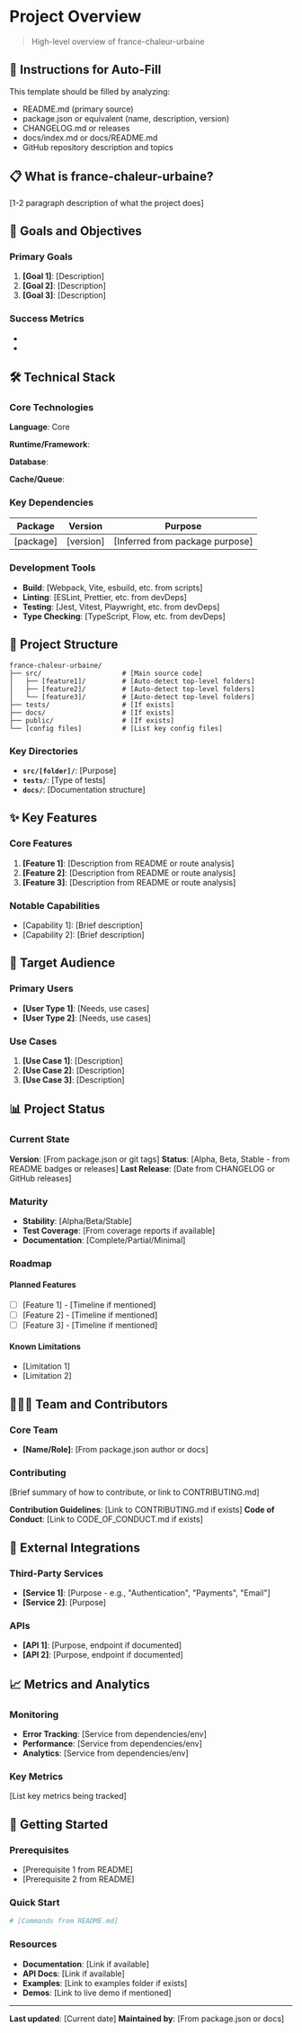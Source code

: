 # Project Overview

> High-level overview of france-chaleur-urbaine

## 🎯 Instructions for Auto-Fill

This template should be filled by analyzing:
- README.md (primary source)
- package.json or equivalent (name, description, version)
- CHANGELOG.md or releases
- docs/index.md or docs/README.md
- GitHub repository description and topics

## 📋 What is france-chaleur-urbaine?

<!-- Extract from README.md first paragraph or "About" section -->

[1-2 paragraph description of what the project does]

## 🎯 Goals and Objectives

<!-- Extract from:
- README.md "Goals" or "Objectives" section
- Project mission statement
- Documentation overview
-->

### Primary Goals

1. **[Goal 1]**: [Description]
2. **[Goal 2]**: [Description]
3. **[Goal 3]**: [Description]

### Success Metrics

<!-- Extract from:
- OKRs in documentation
- Analytics setup
- Performance benchmarks
-->

- [Metric 1]: [Target]
- [Metric 2]: [Target]

## 🛠️ Technical Stack

### Core Technologies

<!-- Extract from package.json, go.mod, requirements.txt, Cargo.toml, etc. -->

**Language**: Core

**Runtime/Framework**:
<!-- Detect from main dependencies:
- React, Next.js, Vue, Nuxt
- Express, Fastify, Koa
- Django, Flask, FastAPI
- Rails, Sinatra
- etc.
-->

**Database**:
<!-- Detect from:
- docker-compose.yml database services
- ORM/Database libraries (prisma, typeorm, sequelize, etc.)
- Connection strings in env.example
-->

**Cache/Queue**:
<!-- Detect from:
- Redis, Memcached in dependencies or docker-compose
- Bull, BullMQ, Sidekiq, Celery in dependencies
-->

### Key Dependencies

<!-- Extract from package.json dependencies (top 10 by usage) or equivalent:
- Count import statements to find most-used packages
- List core libraries that define the architecture
-->

| Package | Version | Purpose |
|---------|---------|---------|
| [package] | [version] | [Inferred from package purpose] |

### Development Tools

<!-- Extract from package.json devDependencies or scripts -->

- **Build**: [Webpack, Vite, esbuild, etc. from scripts]
- **Linting**: [ESLint, Prettier, etc. from devDeps]
- **Testing**: [Jest, Vitest, Playwright, etc. from devDeps]
- **Type Checking**: [TypeScript, Flow, etc. from devDeps]

## 📁 Project Structure

<!-- Analyze actual directory structure -->

```
france-chaleur-urbaine/
├── src/                    # [Main source code]
│   ├── [feature1]/         # [Auto-detect top-level folders]
│   ├── [feature2]/         # [Auto-detect top-level folders]
│   └── [feature3]/         # [Auto-detect top-level folders]
├── tests/                  # [If exists]
├── docs/                   # [If exists]
├── public/                 # [If exists]
└── [config files]          # [List key config files]
```

### Key Directories

<!-- For each major folder, infer purpose from:
- Folder name
- Files inside
- Imports/exports
-->

- **`src/[folder]/`**: [Purpose]
- **`tests/`**: [Type of tests]
- **`docs/`**: [Documentation structure]

## ✨ Key Features

<!-- Extract from:
- README.md "Features" section
- Feature folders in src/
- Route definitions
- API documentation
-->

### Core Features

1. **[Feature 1]**: [Description from README or route analysis]
2. **[Feature 2]**: [Description from README or route analysis]
3. **[Feature 3]**: [Description from README or route analysis]

### Notable Capabilities

<!-- Extract from:
- Unique libraries or integrations
- Advanced features mentioned in docs
- Complex modules
-->

- [Capability 1]: [Brief description]
- [Capability 2]: [Brief description]

## 👥 Target Audience

<!-- Extract from:
- README.md "Who is this for?" section
- User documentation
- User model or role definitions
-->

### Primary Users

- **[User Type 1]**: [Needs, use cases]
- **[User Type 2]**: [Needs, use cases]

### Use Cases

<!-- Extract from:
- Documentation examples
- Test scenarios
- User stories in issues
-->

1. **[Use Case 1]**: [Description]
2. **[Use Case 2]**: [Description]
3. **[Use Case 3]**: [Description]

## 📊 Project Status

### Current State

<!-- Extract from:
- package.json version
- README.md badges
- CHANGELOG.md latest entry
- GitHub releases
-->

**Version**: [From package.json or git tags]
**Status**: [Alpha, Beta, Stable - from README badges or releases]
**Last Release**: [Date from CHANGELOG or GitHub releases]

### Maturity

<!-- Infer from:
- Version number (0.x = early, 1.x = stable, 2.x+ = mature)
- Number of releases
- Activity level
- Test coverage
-->

- **Stability**: [Alpha/Beta/Stable]
- **Test Coverage**: [From coverage reports if available]
- **Documentation**: [Complete/Partial/Minimal]

### Roadmap

<!-- Extract from:
- ROADMAP.md
- GitHub project boards
- Milestones
- "Upcoming Features" in README
-->

#### Planned Features

- [ ] [Feature 1] - [Timeline if mentioned]
- [ ] [Feature 2] - [Timeline if mentioned]
- [ ] [Feature 3] - [Timeline if mentioned]

#### Known Limitations

<!-- Extract from:
- README.md "Limitations" or "Known Issues"
- GitHub issues labeled "limitation"
- TODO comments about missing features
-->

- [Limitation 1]
- [Limitation 2]

## 👨‍💀💀 Team and Contributors

<!-- Extract from:
- package.json author and contributors
- CONTRIBUTING.md
- README.md "Team" section
- GitHub contributors
-->

### Core Team

- **[Name/Role]**: [From package.json author or docs]

### Contributing

<!-- Extract from CONTRIBUTING.md -->

[Brief summary of how to contribute, or link to CONTRIBUTING.md]

**Contribution Guidelines**: [Link to CONTRIBUTING.md if exists]
**Code of Conduct**: [Link to CODE_OF_CONDUCT.md if exists]

## 🔗 External Integrations

<!-- Extract from:
- env.example for API keys
- Integration folders
- Third-party libraries
- Webhook configurations
-->

### Third-Party Services

- **[Service 1]**: [Purpose - e.g., "Authentication", "Payments", "Email"]
- **[Service 2]**: [Purpose]

### APIs

<!-- Extract from:
- API routes
- OpenAPI/Swagger docs
- API client libraries
-->

- **[API 1]**: [Purpose, endpoint if documented]
- **[API 2]**: [Purpose, endpoint if documented]

## 📈 Metrics and Analytics

<!-- Extract from:
- Analytics libraries (GA, Mixpanel, etc.)
- Monitoring services (Sentry, DataDog, etc.)
- Logging configuration
-->

### Monitoring

- **Error Tracking**: [Service from dependencies/env]
- **Performance**: [Service from dependencies/env]
- **Analytics**: [Service from dependencies/env]

### Key Metrics

<!-- Extract from:
- Dashboard configurations
- Analytics events
- Monitoring alerts
-->

[List key metrics being tracked]

## 🚀 Getting Started

<!-- Extract from README.md "Getting Started" or "Installation" section -->

### Prerequisites

- [Prerequisite 1 from README]
- [Prerequisite 2 from README]

### Quick Start

```bash
# [Commands from README.md]
```

### Resources

<!-- Extract from README.md links section -->

- **Documentation**: [Link if available]
- **API Docs**: [Link if available]
- **Examples**: [Link to examples folder if exists]
- **Demos**: [Link to live demo if mentioned]

---

**Last updated**: [Current date]
**Maintained by**: [From package.json or docs]
